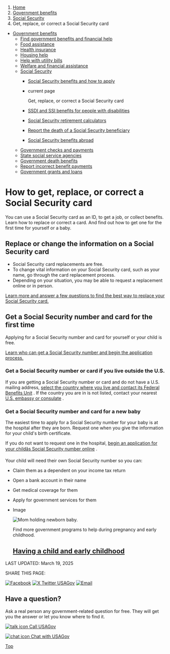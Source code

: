 1. [Home](/)
2. [Government benefits](/benefits)
3. [Social Security](/social-security)
4. Get, replace, or correct a Social Security card

* [Government benefits](/benefits)
  + [Find government benefits and financial help](/benefit-finder)
  + [Food assistance](/food-help)
  + [Health insurance](/health-insurance)
  + [Housing help](/housing-help)
  + [Help with utility bills](/help-with-utility-bills)
  + [Welfare and financial assistance](/welfare-and-financial-assistance)
  + [Social Security](/social-security)
    - [Social Security benefits and how to apply](/what-is-social-security)
    - current page

      Get, replace, or correct a Social Security card
    - [SSDI and SSI benefits for people with disabilities](/social-security-disability)
    - [Social Security retirement calculators](/social-security-calculators)
    - [Report the death of a Social Security beneficiary](/social-security-report-a-death)
    - [Social Security benefits abroad](/social-security-abroad)
  + [Government checks and payments](/government-checks-payments)
  + [State social service agencies](/state-social-services)
  + [Government death benefits](/government-death-benefits)
  + [Report incorrect benefit payments](/report-incorrect-benefit-payments)
  + [Government grants and loans](/government-grants-and-loans)

How to get, replace, or correct a Social Security card
======================================================

You can use a Social Security card as an ID, to get a job, or collect benefits. Learn how to replace or correct a card. And find out how to get one for the first time for yourself or a baby.

**Replace or change the information on a Social Security card**
---------------------------------------------------------------

* Social Security card replacements are free.
* To change vital information on your Social Security card, such as your name, go through the card replacement process.
* Depending on your situation, you may be able to request a replacement online or in person.

[Learn more and answer a few questions to find the best way to replace your Social Security card.](https://www.ssa.gov/number-card/replace-card)

**Get a Social Security number and card for the first time**
------------------------------------------------------------

Applying for a Social Security number and card for yourself or your child is free.

[Learn who can get a Social Security number and begin the application process.](https://www.ssa.gov/number-card/request-number-first-time)

### **Get a Social Security number or card if you live outside the U.S.**

If you are getting a Social Security number or card and do not have a U.S. mailing address,
[select the country where you live and contact its Federal Benefits Unit](https://www.ssa.gov/foreign/foreign.htm)
. If the country you are in is not listed, contact your nearest
[U.S. embassy or consulate](https://www.usembassy.gov/)
.

### **Get a Social Security number and card for a new baby**

The easiest time to apply for a Social Security number for your baby is at the hospital after they are born. Request one when you give the information for your child's birth certificate.

If you do not want to request one in the hospital,
[begin an application for your childâs Social Security number online](https://secure.ssa.gov/ossnap/public/landingOSsnap)
.

Your child will need their own Social Security number so you can:

* Claim them as a dependent on your income tax return
* Open a bank account in their name
* Get medical coverage for them
* Apply for government services for them

* Image

  ![Mom holding newborn baby.](https://www.usa.gov/s3/files/styles/large/public/2023-01/Banner_img_Birth_en.png?itok=fpmeUMKv)

  Find more government programs to help during pregnancy and early childhood.

  [Having a child and early childhood](/early-childhood)
  ------------------------------------------------------

LAST UPDATED:
March 19, 2025

SHARE THIS PAGE:

[![Facebook](/themes/custom/usagov/images/social-media-icons/Facebook_Icon.svg)](https://www.facebook.com/sharer/sharer.php?u=https://www.usa.gov/social-security-card&v=3)
[![X Twitter USAGov](/themes/custom/usagov/images/social-media-icons/X_Twitter_Icon.svg?version=2)](https://twitter.com/intent/tweet?source=webclient&text=https://www.usa.gov/social-security-card)
[![Email](/themes/custom/usagov/images/social-media-icons/Email_Icon.svg?version=2)](mailto:?subject=https://www.usa.gov/social-security-card)

Have a question?
----------------

Ask a real person any government-related question for free. They will get you the answer or let you know where to find it.

[![talk icon](/themes/custom/usagov/images/ICONS_talk.png)
Call USAGov](/phone)

[![chat icon](/themes/custom/usagov/images/ICONS_chat.png)
Chat with USAGov](/chat)

[Top](#main-content)